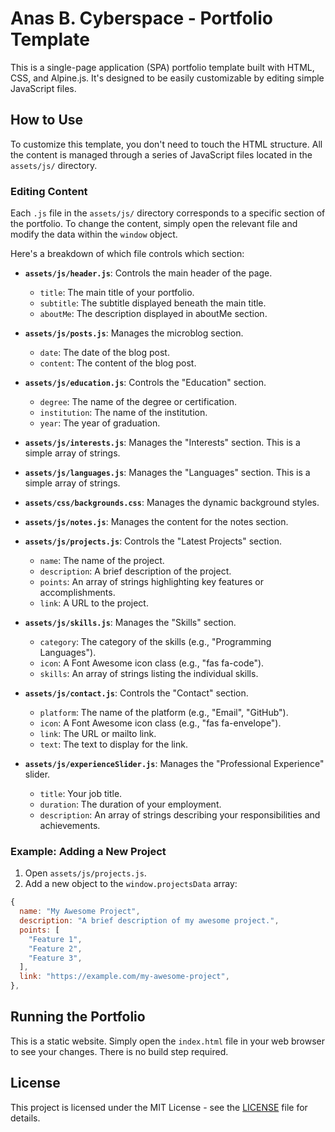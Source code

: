 # Anas B. Cyberspace - Portfolio Template

This is a single-page application (SPA) portfolio template built with HTML, CSS, and Alpine.js. It's designed to be easily customizable by editing simple JavaScript files.

## How to Use

To customize this template, you don't need to touch the HTML structure. All the content is managed through a series of JavaScript files located in the `assets/js/` directory.

### Editing Content

Each `.js` file in the `assets/js/` directory corresponds to a specific section of the portfolio. To change the content, simply open the relevant file and modify the data within the `window` object.

Here's a breakdown of which file controls which section:

*   **`assets/js/header.js`**: Controls the main header of the page.
    *   `title`: The main title of your portfolio.
    *   `subtitle`: The subtitle displayed beneath the main title.
    *   `aboutMe`: The description displayed in aboutMe section. 

*   **`assets/js/posts.js`**: Manages the microblog section.
    *   `date`: The date of the blog post.
    *   `content`: The content of the blog post.

*   **`assets/js/education.js`**: Controls the "Education" section.
    *   `degree`: The name of the degree or certification.
    *   `institution`: The name of the institution.
    *   `year`: The year of graduation.

*   **`assets/js/interests.js`**: Manages the "Interests" section. This is a simple array of strings.

*   **`assets/js/languages.js`**: Manages the "Languages" section. This is a simple array of strings.

*   **`assets/css/backgrounds.css`**: Manages the dynamic background styles.

*   **`assets/js/notes.js`**: Manages the content for the notes section.

*   **`assets/js/projects.js`**: Controls the "Latest Projects" section.
    *   `name`: The name of the project.
    *   `description`: A brief description of the project.
    *   `points`: An array of strings highlighting key features or accomplishments.
    *   `link`: A URL to the project.

*   **`assets/js/skills.js`**: Manages the "Skills" section.
    *   `category`: The category of the skills (e.g., "Programming Languages").
    *   `icon`: A Font Awesome icon class (e.g., "fas fa-code").
    *   `skills`: An array of strings listing the individual skills.

*   **`assets/js/contact.js`**: Controls the "Contact" section.
    *   `platform`: The name of the platform (e.g., "Email", "GitHub").
    *   `icon`: A Font Awesome icon class (e.g., "fas fa-envelope").
    *   `link`: The URL or mailto link.
    *   `text`: The text to display for the link.

*   **`assets/js/experienceSlider.js`**: Manages the "Professional Experience" slider.
    *   `title`: Your job title.
    *   `duration`: The duration of your employment.
    *   `description`: An array of strings describing your responsibilities and achievements.

### Example: Adding a New Project

1.  Open `assets/js/projects.js`.
2.  Add a new object to the `window.projectsData` array:

```javascript
{
  name: "My Awesome Project",
  description: "A brief description of my awesome project.",
  points: [
    "Feature 1",
    "Feature 2",
    "Feature 3",
  ],
  link: "https://example.com/my-awesome-project",
},
```

## Running the Portfolio

This is a static website. Simply open the `index.html` file in your web browser to see your changes. There is no build step required.

## License

This project is licensed under the MIT License - see the [LICENSE](LICENSE) file for details.
